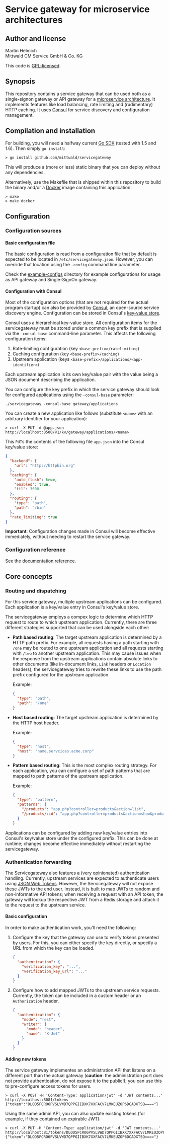 # Service gateway for microservice architectures

## Author and license

Martin Helmich  
Mittwald CM Service GmbH & Co. KG

This code is [GPL-licensed](LICENSE.txt).

## Synopsis

This repository contains a service gateway that can be used both as a single-signon gateway or API gateway for a [microservice architecture][fowler-microservices]. It implements features like load balancing, rate limiting and (rudimentary) HTTP caching. It uses [Consul][consul] for service discovery and configuration management.

## Compilation and installation

For building, you will need a halfway current [Go SDK][go] (tested with 1.5 and 1.6). Then simply `go install`:

```shellsession
> go install github.com/mittwald/servicegateway
```

This will produce a (more or less) static binary that you can deploy without any dependencies.

Alternatively, use the Makefile that is shipped within this repository to build the binary and/or a [Docker][docker] image containing this application:

```shellsession
> make
> make docker
```

## Configuration

### Configuration sources

#### Basic configuration file

The basic configuration is read from a configuration file that by default is expected to be located in `/etc/servicegateway.json`. However, you can override that location using the `-config` command line parameter.

Check the [example-configs](example-configs) directory for example configurations for usage as API gateway and Single-SignOn gateway.

#### Configuration with Consul

Most of the configuration options (that are not required for the actual program startup) can also be provided by [Consul][consul], an open-source service discovery engine. Configuration can be stored in Consul's [key-value store][consul-kv].

Consul uses a hierarchical key-value store. All configuration items for the servicegateway must be stored under a common key prefix that is supplied via the `-consul-base` command-line parameter.
This affects the following configuration items:

1.  Rate-limiting configuration (key `<base-prefix>/ratelimiting`)
2.  Caching configuration (key `<base-prefix>/caching`)
3.  Upstream application (keys `<base-prefix>/applications/<app-identifier>`)

Each upstream application is its own key/value pair with the value being a JSON document describing the application.

You can configure the key prefix in which the service gateway should look for configured applications using the `-consul-base` parameter:

    ./servicegateway -consul-base gateway/applications

You can create a new application like follows (substitute `<name>` with an arbitrary identifier for your application):

```shellsession
> curl -X PUT -d @app.json http://localhost:8500/v1/kv/gateway/applications/<name>
```

This `PUT`s the contents of the following file `app.json` into the Consul key/value store:

```json
{
  "backend": {
    "url": "http://httpbin.org"
  },
  "caching": {
    "auto_flush": true,
    "enabled": true,
    "ttl": 3600
  },
  "routing": {
    "type": "path",
    "path": "/bin"
  },
  "rate_limiting": true
}
```

**Important**: Configuration changes made in Consul will become effective immediately, without needing to restart the service gateway.

### Configuration reference

See the [documentation reference](docs/configuration.md).

## Core concepts

### Routing and dispatching

For this service gateway, multiple upstream applications can be configured. Each application is a key/value entry in Consul's key/value store.

The servicegateway employs a compex logic to determine which HTTP request to route to which upstream application. Currently, there are three different strategies supported that can be used alongside each other:

-   **Path based routing**: The target upstream application is determined by a HTTP path prefix. For example, all requests having a path starting with `/one` may be routed to one upstream application and all requests starting with `/two` to another upstream application. This may cause issues when the response from the upstream applications contain absolute links to other documents (like in-document links, `Link` headers or `Location` headers); the servicegateway tries to rewrite these links to use the path prefix configured for the upstream application.

    Example:

    ```json
    {
      "type": "path",
      "path": "/one"
    }
    ```

-   **Host based routing**: The target upstream application is determined by the HTTP host header.

    Example:

    ```json
    {
      "type": "host",
      "host": "name.servcices.acme.corp"
    }
    ```

-   **Pattern based routing**: This is the most complex routing strategy. For each application, you can configure a set of path patterns that are mapped to path patterns of the upstream application.

    Example:

    ```json
    {
      "type": "pattern",
      "patterns": {
        "/products": "app.php?controller=products&action=list",
        "/products/:id": "app.php?controller=products&action=show&product_id=:id"
      }
    }
    ```

Applications can be configured by adding new key/value entries into Consul's key/value store under the configured prefix. This can be done at runtime; changes become effective immediately without restarting the servicegateway.

### Authentication forwarding

The Servicegateway also features a (very opinionated) authentication handling. Currently, upstream services are expected to authenticate users using [JSON Web Tokens][jwt]. However, the Servicegateway will not expose these JWTs to the end user. Instead, it is built to map JWTs to random and non-informative API tokens; when receiving a request with an API token, the gateway will lookup the respective JWT from a Redis storage and attach it to the request to the upstream service.

#### Basic configuration

In order to make authentication work, you'll need the following:

1.   Configure the key that the gateway can use to verify tokens presented by users. For this, you can either specify the key directly, or specify a URL from which the key can be loaded.

     ```json
     {
       "authentication": {
         "verification_key": "...",
         "verification_key_url": "..."
       }
     }
     ```

2.  Configure how to add mapped JWTs to the upstream service requests. Currently, the token can be included in a custom header or an `Authorization` header.

     ```json
     {
       "authentication": {
         "mode": "rest",
         "writer": {
           "mode": "header",
           "name": "X-Jwt"
         }
       }
     }
     ```

#### Adding new tokens

The service gateway implementes an administration API that listens on a different port than the actual gateway (**caution**: the administration port does not provide authentication, do not expose it to the public!); you can use this to pre-configure access tokens for users.

```shellsession
> curl -X POST -H 'Content-Type: application/jwt' -d 'JWT contents...' http://localhost:8081/tokens
{"token":"DLOD5FCRO6PVSLVWD7QPPGIIBXK7XXFACV7LMKEUZOP6DCADXTSQ===="}
```

Using the same admin API, you can also update existing tokens (for example, if they contained an expirable JWT):

```shellsession
> curl -X PUT -H 'Content-Type: application/jwt' -d 'JWT contents...' http://localhost:81/tokens/DLOD5FCRO6PVSLVWD7QPPGIIBXK7XXFACV7LMKEUZOP6DCADXTSQ%3D%3D%3D%3D
{"token":"DLOD5FCRO6PVSLVWD7QPPGIIBXK7XXFACV7LMKEUZOP6DCADXTSQ===="}
```

[consul]: https://consul.io
[consul-kv]: https://www.consul.io/docs/agent/http/kv.html
[docker]: https://www.docker.com
[fowler-microservices]: http://martinfowler.com/articles/microservices.html
[go]: https://golang.org/dl/
[go-duration]: https://golang.org/pkg/time/#ParseDuration
[jwt]: http://jwt.io/
